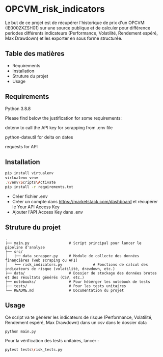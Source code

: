 # OPCVM_risk_indicators
Le but de ce projet est de récupérer l'historique de prix d'un OPCVM (IE0002XZSH01) sur une source publique et de calculer pour différence periodes différents indicateurs (Performance, Volatilité, Rendement espéré, Max Drawdown) et les exporter en sous forme structurée.

## Table des matières
- Requirements
- Installation
- Struture du projet
- Usage

## Requirements
Python 3.8.8

Please find below the justification for some requirements:

dotenv to call the API key for scrapping from .env file

python-dateutil for delta on dates

requests for API


## Installation


```bash
pip install virtualenv
virtualenv venv
.\venv\Scripts\Activate
pip install -r requirements.txt
```
- Créer fichier .env 
- Créer un compte dans https://marketstack.com/dashboard et récupérer le Your API Access Key
- Ajouter l'API Access Key dans .env

## Struture du projet
```plaintext
.
├── main.py                  # Script principal pour lancer le pipeline d'analyse
├── src/
│   ├── data_scrapper.py     # Module de collecte des données financières (web scraping ou API)
│   └── risk_indicators.py              # Fonctions de calcul des indicateurs de risque (volatilité, drawdown, etc.)
├── data/                    # Dossier de stockage des données brutes et des résultats générés (CSV, etc.)
├── notebooks/               # Pour hébérger les notebook de tests
├── tests/                   # Pour les tests unitaires
└── README.md                # Documentation du projet
```


## Usage
Ce script va te générer les indicateurs de risque  (Performance, Volatilité, Rendement espéré, Max Drawdown) dans un csv dans le dossier data

```bash
python main.py
```

Pour la vérification des tests unitaires, lancer :   

```bash
pytest tests\risk_tests.py
```

